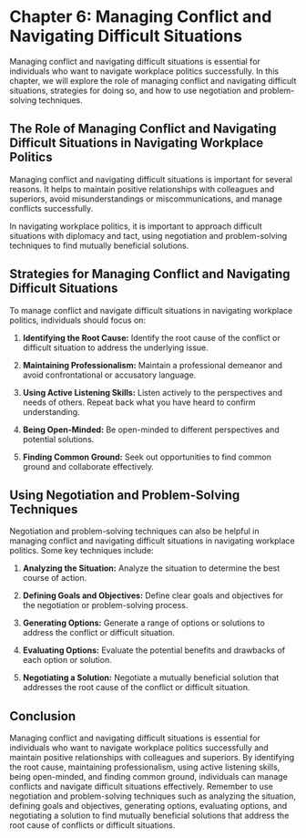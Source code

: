 Chapter 6: Managing Conflict and Navigating Difficult Situations
================================================================

Managing conflict and navigating difficult situations is essential for individuals who want to navigate workplace politics successfully. In this chapter, we will explore the role of managing conflict and navigating difficult situations, strategies for doing so, and how to use negotiation and problem-solving techniques.

The Role of Managing Conflict and Navigating Difficult Situations in Navigating Workplace Politics
--------------------------------------------------------------------------------------------------

Managing conflict and navigating difficult situations is important for several reasons. It helps to maintain positive relationships with colleagues and superiors, avoid misunderstandings or miscommunications, and manage conflicts successfully.

In navigating workplace politics, it is important to approach difficult situations with diplomacy and tact, using negotiation and problem-solving techniques to find mutually beneficial solutions.

Strategies for Managing Conflict and Navigating Difficult Situations
--------------------------------------------------------------------

To manage conflict and navigate difficult situations in navigating workplace politics, individuals should focus on:

1. **Identifying the Root Cause:** Identify the root cause of the conflict or difficult situation to address the underlying issue.

2. **Maintaining Professionalism:** Maintain a professional demeanor and avoid confrontational or accusatory language.

3. **Using Active Listening Skills:** Listen actively to the perspectives and needs of others. Repeat back what you have heard to confirm understanding.

4. **Being Open-Minded:** Be open-minded to different perspectives and potential solutions.

5. **Finding Common Ground:** Seek out opportunities to find common ground and collaborate effectively.

Using Negotiation and Problem-Solving Techniques
------------------------------------------------

Negotiation and problem-solving techniques can also be helpful in managing conflict and navigating difficult situations in navigating workplace politics. Some key techniques include:

1. **Analyzing the Situation:** Analyze the situation to determine the best course of action.

2. **Defining Goals and Objectives:** Define clear goals and objectives for the negotiation or problem-solving process.

3. **Generating Options:** Generate a range of options or solutions to address the conflict or difficult situation.

4. **Evaluating Options:** Evaluate the potential benefits and drawbacks of each option or solution.

5. **Negotiating a Solution:** Negotiate a mutually beneficial solution that addresses the root cause of the conflict or difficult situation.

Conclusion
----------

Managing conflict and navigating difficult situations is essential for individuals who want to navigate workplace politics successfully and maintain positive relationships with colleagues and superiors. By identifying the root cause, maintaining professionalism, using active listening skills, being open-minded, and finding common ground, individuals can manage conflicts and navigate difficult situations effectively. Remember to use negotiation and problem-solving techniques such as analyzing the situation, defining goals and objectives, generating options, evaluating options, and negotiating a solution to find mutually beneficial solutions that address the root cause of conflicts or difficult situations.


